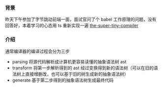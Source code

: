 ### 背景

昨天下午参加了字节跳动前端一面，面试官问了个 babel 工作原理的问题，没有回答好，本着学习的心态用 ts 重新实现一遍 [the-super-tiny-compiler](https://github.com/jamiebuilds/the-super-tiny-compiler)

### 介绍

通常编译器的编译过程会分为三步

- parsing 将源代码解析成计算机更容易读懂的抽象语法树 ast
- transform 将第一步解析得到的 ast 经过变换得到新的语法树（可以在旧的语法树上直接增删改，也可以基于旧的树生成新的抽象语法树）
- generate 基于第二步得到的抽象语法树生成最终代码
